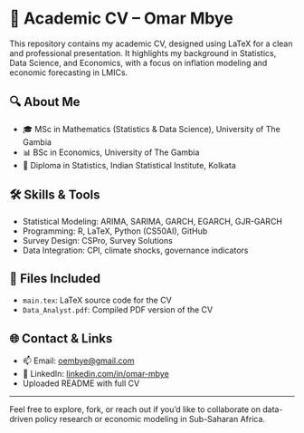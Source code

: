# 📄 Academic CV – Omar Mbye

This repository contains my academic CV, designed using LaTeX for a clean and professional presentation. It highlights my background in Statistics, Data Science, and Economics, with a focus on inflation modeling and economic forecasting in LMICs.

## 🔍 About Me

- 🎓 MSc in Mathematics (Statistics & Data Science), University of The Gambia  
- 📊 BSc in Economics, University of The Gambia  
- 📍 Diploma in Statistics, Indian Statistical Institute, Kolkata

## 🛠️ Skills & Tools

- Statistical Modeling: ARIMA, SARIMA, GARCH, EGARCH, GJR-GARCH  
- Programming: R, LaTeX, Python (CS50AI), GitHub  
- Survey Design: CSPro, Survey Solutions  
- Data Integration: CPI, climate shocks, governance indicators

## 📁 Files Included

- `main.tex`: LaTeX source code for the CV  
- `Data_Analyst.pdf`: Compiled PDF version of the CV

## 🌐 Contact & Links

- 📫 Email: oembye@gmail.com  
- 🔗 LinkedIn: [linkedin.com/in/omar-mbye](https://www.linkedin.com/in/omar-mbye)
- Uploaded README with full CV

---

Feel free to explore, fork, or reach out if you’d like to collaborate on data-driven policy research or economic modeling in Sub-Saharan Africa.
